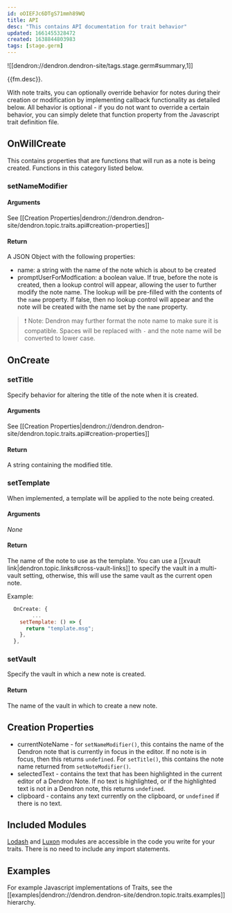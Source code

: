 ```yaml
---
id: oOIEFJc6DTgS71mmh89WQ
title: API
desc: "This contains API documentation for trait behavior"
updated: 1661455328472
created: 1638844803983
tags: [stage.germ]
---
```


![[dendron://dendron.dendron-site/tags.stage.germ#summary,1]]

{{fm.desc}}.

With note traits, you can optionally override behavior for notes during their creation or modification by implementing callback functionality as detailed below. All behavior is optional - if you do not want to override a certain behavior, you can simply delete that function property from the Javascript trait definition file.

## OnWillCreate

This contains properties that are functions that will run as a note is being created. Functions in this category listed below.

### setNameModifier

#### Arguments

See [[Creation Properties|dendron://dendron.dendron-site/dendron.topic.traits.api#creation-properties]]

#### Return

A JSON Object with the following properties:

-   name: a string with the name of the note which is about to be created
-   promptUserForModfication: a boolean value. If true, before the note is created, then a lookup control will appear, allowing the user to further modify the note name. The lookup will be pre-filled with the contents of the `name` property. If false, then no lookup control will appear and the note will be created with the name set by the `name` property.

> ❗️ Note: Dendron may further format the note name to make sure it is compatible. Spaces will be replaced with `-` and the note name will be converted to lower case.

## OnCreate

### setTitle

Specify behavior for altering the title of the note when it is created.

#### Arguments

See [[Creation Properties|dendron://dendron.dendron-site/dendron.topic.traits.api#creation-properties]]

#### Return

A string containing the modified title.

### setTemplate

When implemented, a template will be applied to the note being created.

#### Arguments

_None_

#### Return

The name of the note to use as the template. You can use a [[xvault link|dendron.topic.links#cross-vault-links]] to specify the vault in a multi-vault setting, otherwise, this will use the same vault as the current open note.

Example:

```js
  OnCreate: {
		...
    setTemplate: () => {
      return "template.msg";
    },
  },
```

### setVault

Specify the vault in which a new note is created.

#### Return

The name of the vault in which to create a new note.

## Creation Properties

-   currentNoteName - for `setNameModifier()`, this contains the name of the Dendron note that is currently in focus in the editor. If no note is in focus, then this returns `undefined`. For `setTitle()`, this contains the note name returned from `setNoteModifier()`.
-   selectedText - contains the text that has been highlighted in the current editor of a Dendron Note. If no text is highlighted, or if the highlighted text is not in a Dendron note, this returns `undefined`.
-   clipboard - contains any text currently on the clipboard, or `undefined` if there is no text.

## Included Modules

[Lodash](https://lodash.com/docs) and [Luxon](https://moment.github.io/luxon/api-docs/index.html) modules are accessible in the code you write for your traits. There is no need to include any import statements.

## Examples

For example Javascript implementations of Traits, see the [[examples|dendron://dendron.dendron-site/dendron.topic.traits.examples]] hierarchy.
